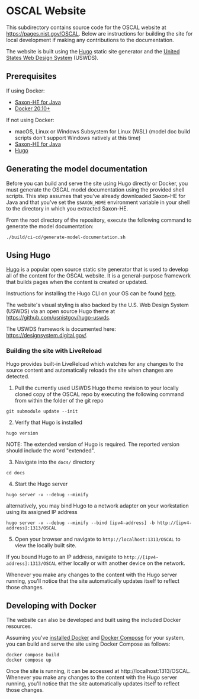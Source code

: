 # OSCAL Website

This subdirectory contains source code for the OSCAL website at https://pages.nist.gov/OSCAL. Below are instructions for building the site for local development if making any contributions to the documentation.

The website is built using the [Hugo](https://gohugo.io/) static site generator and the [United States Web Design System](https://designsystem.digital.gov/) (USWDS).

## Prerequisites

If using Docker:

- [Saxon-HE for Java](http://saxon.sourceforge.net/#F9.9HE)
- [Docker 20.10+](https://docs.docker.com/install/)

If not using Docker:

- macOS, Linux or Windows Subsystem for Linux (WSL) (model doc build scripts don't support Windows natively at this time)
- [Saxon-HE for Java](http://saxon.sourceforge.net/#F9.9HE)
- [Hugo](https://gohugo.io/)

## Generating the model documentation

Before you can build and serve the site using Hugo directly or Docker, you must generate the OSCAL model documentation using the provided shell scripts. This step assumes that you've already downloaded Saxon-HE for Java and that you've set the `$SAXON_HOME` environment variable in your shell to the directory in which you extracted Saxon-HE.

From the root directory of the repository, execute the following command to generate the model documentation:

```
./build/ci-cd/generate-model-documentation.sh
```

## Using Hugo

[Hugo](https://gohugo.io/) is a popular open source static site generator that is used to develop all of the content for the OSCAL website. It is a general-purpose framework that builds pages when the content is created or updated.

Instructions for installing the Hugo CLI on your OS can be found [here](https://gohugo.io/getting-started/installing).

The website's visual styling is also backed by the U.S. Web Design System (USWDS) via an open source Hugo theme at https://github.com/usnistgov/hugo-uswds.

The USWDS framework is documented here: https://designsystem.digital.gov/.

### Building the site with LiveReload

Hugo provides built-in LiveReload which watches for any changes to the source content and automatically reloads the site when changes are detected.

1. Pull the currently used USWDS Hugo theme revision to your locally cloned copy of the OSCAL repo by executing the following command from within the folder of the git repo

 ```
git submodule update --init
```

2. Verify that Hugo is installed

```
hugo version
```
NOTE: The extended version of Hugo is required. The reported version should include the word "extended".

3. Navigate into the `docs/` directory

```
cd docs
```

4. Start the Hugo server

```
hugo server -v --debug --minify
```

alternatively, you may bind Hugo to a network adapter on your workstation using its assigned IP address

```
hugo server -v --debug --minify --bind [ipv4-address] -b http://[ipv4-address]:1313/OSCAL
```

5. Open your browser and navigate to `http://localhost:1313/OSCAL` to view the locally built site.

If you bound Hugo to an IP address, navigate to `http://[ipv4-address]:1313/OSCAL` either locally or with another device on the network.

Whenever you make any changes to the content with the Hugo server running, you'll notice that the site automatically updates itself to reflect those changes.


## Developing with Docker

The website can also be developed and built using the included Docker resources.

Assuming you've [installed Docker](https://docs.docker.com/install/) and [Docker Compose](https://docs.docker.com/compose/install/) for your system, you can build and serve the site using Docker Compose as follows:

```
docker compose build
docker compose up
```

Once the site is running, it can be accessed at http://localhost:1313/OSCAL. Whenever you make any changes to the content with the Hugo server running, you'll notice that the site automatically updates itself to reflect those changes.
